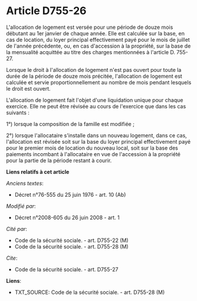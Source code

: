 # Article D755-26

L'allocation de logement est versée pour une période de douze mois débutant au 1er janvier de chaque année. Elle est calculée
sur la base, en cas de location, du loyer principal effectivement payé pour le mois de juillet de l'année précédente, ou, en
cas d'accession à la propriété, sur la base de la mensualité acquittée au titre des charges mentionnées à l'article D.
755-27. 

Lorsque le droit à l'allocation de logement n'est pas ouvert pour toute la durée de la période de douze mois précitée,
l'allocation de logement est calculée et servie proportionnellement au nombre de mois pendant lesquels le droit est ouvert.

L'allocation de logement fait l'objet d'une liquidation unique pour chaque exercice. Elle ne peut être révisée au cours de
l'exercice que dans les cas suivants : 

1°) lorsque la composition de la famille est modifiée ; 

2°) lorsque l'allocataire s'installe dans un nouveau logement, dans ce cas, l'allocation est révisée soit sur la base du
loyer principal effectivement payé pour le premier mois de location du nouveau local, soit sur la base des paiements
incombant à l'allocataire en vue de l'accession à la propriété pour la partie de la période restant à courir.

**Liens relatifs à cet article**

_Anciens textes_:

  - Décret n°76-555 du 25 juin 1976 - art. 10 (Ab)

_Modifié par_:

  - Décret n°2008-605 du 26 juin 2008 - art. 1

_Cité par_:

  - Code de la sécurité sociale. - art. D755-22 (M)
  - Code de la sécurité sociale. - art. D755-28 (M)

_Cite_:

  - Code de la sécurité sociale. - art. D755-27

**Liens**:

  - TXT_SOURCE: Code de la sécurité sociale. - art. D755-28 (M)
